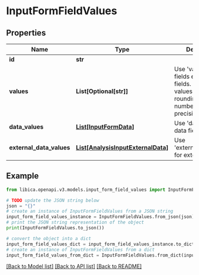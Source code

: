 # InputFormFieldValues


## Properties

Name | Type | Description | Notes
------------ | ------------- | ------------- | -------------
**id** | **str** |  | 
**values** | **List[Optional[str]]** | Use &#39;values&#39; for all fields except data fields. Use string values to avoid rounding of numbers with a high precision. | [optional] 
**data_values** | [**List[InputFormData]**](InputFormData.md) | Use &#39;dataValues&#39; for data fields. | [optional] 
**external_data_values** | [**List[AnalysisInputExternalData]**](AnalysisInputExternalData.md) | Use &#39;externalDataValues&#39; for external data | [optional] 

## Example

```python
from libica.openapi.v3.models.input_form_field_values import InputFormFieldValues

# TODO update the JSON string below
json = "{}"
# create an instance of InputFormFieldValues from a JSON string
input_form_field_values_instance = InputFormFieldValues.from_json(json)
# print the JSON string representation of the object
print(InputFormFieldValues.to_json())

# convert the object into a dict
input_form_field_values_dict = input_form_field_values_instance.to_dict()
# create an instance of InputFormFieldValues from a dict
input_form_field_values_from_dict = InputFormFieldValues.from_dict(input_form_field_values_dict)
```
[[Back to Model list]](../README.md#documentation-for-models) [[Back to API list]](../README.md#documentation-for-api-endpoints) [[Back to README]](../README.md)


